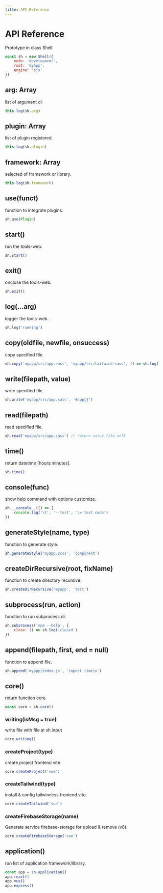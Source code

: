 ```yaml
---
title: API Reference
---
```

# API Reference
Prototype in class Shell
```javascript
const sh = new Shell({
	mode: 'development',
	root: 'myapp',
	engine: 'ejs'
})
```
## arg: Array
list of argument cli
```javascript
this.log(sh.arg)
```
## plugin: Array
list of plugin registered.
```javascript
this.log(sh.plugin)
```
## framework: Array
selected of framework or library.
```javascript
this.log(sh.framework)
```
## use(funct)
function to integrate plugins.
```javascript
sh.use(Plugin)
```
## start()
run the tools-web.
```javascript
sh.start()
```
## exit()
onclose the tools-web.
```javascript
sh.exit()
```
## log(...arg)
logger the tools-web.
```javascript
sh.log('running')
```
## copy(oldfile, newfile, onsuccess)
copy specified file.
```javascript
sh.copy('myapp/src/app.sass', 'myapp/src/tailwind.sass', () => sh.log('success'))
```
## write(filepath, value)
write specified file.
```javascript
sh.write('myapp/src/app.sass', '#app{}')
```
## read(filepath)
read specified file.
```javascript
sh.read('myapp/src/app.sass') // return value file utf8
```
## time()
return datetime [hours:minutes].
```javascript
sh.time()
```
## __console__(func)
show help command with options customize.
```javascript
sh.__console__(() => {
	console.log('\t', '--test', ':= test code')
})
```
## generateStyle(name, type)
function to generate style.
```javascript
sh.generateStyle('myapp.scss', 'component')
```
## createDirRecursive(root, fixName)
function to create directory recursive.
```javascript
sh.createDirRecursive('myapp', 'test')
```
## subprocess(run, action)
function to run subprocess cli.
```javascript
sh.subprocess('npm --help', {
	close: () => sh.log('closed')
})
```
## append(filepath, first, end = null)
function to append file.
```javascript
sh.append('myapp/index.js', 'import time\n')
```
## core()
return function core.
```javascript
const core = sh.core()
```
### writing(isMsg = true)
write file with file at sh.input
```javascript
core.writing()
```
### createProject(type)
create project frontend vite.
```javascript
core.createProject('vue')
```
### createTailwind(type)
install & config tailwindcss frontend vite.
```javascript
core.createTailwind('vue')
```
### createFirebaseStorage(name)
Generate service firebase-storage for upload & remove (v8).
```javascript
core.createFirebaseStorage('vue')
```
## application()
run list of application framework/library.
```javascript
const app = sh.application()
app.react()
app.vue()
app.express()
```